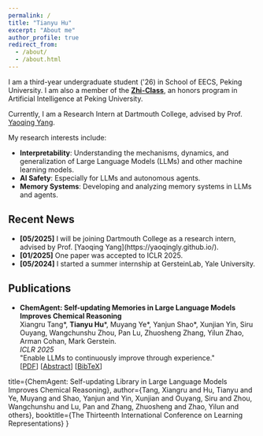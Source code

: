 ```yaml
---
permalink: /
title: "Tianyu Hu"
excerpt: "About me"
author_profile: true
redirect_from: 
  - /about/
  - /about.html
---
```


I am a third-year undergraduate student ('26) in School of EECS, Peking University. I am also a member of the [**Zhi-Class**](https://zhi-class.ai/), an honors program in Artificial Intelligence at Peking University.

Currently, I am a Research Intern at Dartmouth College, advised by Prof. [Yaoqing Yang](https://yaoqingly.github.io/).

My research interests include:
*   **Interpretability**: Understanding the mechanisms, dynamics, and generalization of Large Language Models (LLMs) and other machine learning models.
*   **AI Safety**: Especially for LLMs and autonomous agents.
*   **Memory Systems**: Developing and analyzing memory systems in LLMs and agents.

## Recent News
<ul>
  <li><b>[05/2025]</b> I will be joining Dartmouth College as a research intern, advised by Prof. [Yaoqing Yang](https://yaoqingly.github.io/).</li>
  <li><b>[01/2025]</b> One paper was accepted to ICLR 2025.</li>
  <li><b>[05/2024]</b> I started a summer internship at GersteinLab, Yale University.</li>
</ul>

## Publications
*   **ChemAgent: Self-updating Memories in Large Language Models Improves Chemical Reasoning**<br>
    Xiangru Tang\*, **Tianyu Hu**\*, Muyang Ye\*, Yanjun Shao\*, Xunjian Yin, Siru Ouyang, Wangchunshu Zhou, Pan Lu, Zhuosheng Zhang, Yilun Zhao, Arman Cohan, Mark Gerstein.  
    *ICLR 2025*  
    "Enable LLMs to continuously improve through experience." <br>
    [<a href="https://arxiv.org/abs/2501.06590" target="_blank">PDF</a>]
    [<a href="javascript:void(0);" onclick="toggleBibtex('chemagent_abs')">Abstract</a>]
    [<a href="javascript:void(0);" onclick="toggleBibtex('chemagent_bib')">BibTeX</a>]
    <div id="chemagent_abs" style="display: none; background-color: #f9f9f9; border: 1px solid #ddd; padding: 10px; margin-top: 5px;">
        <strong>Abstract:</strong> Chemical reasoning usually involves complex, multi-step processes that demand precise calculations, where even minor errors can lead to cascading failures. Furthermore, large language models (LLMs) encounter difficulties handling domain-specific formulas, executing reasoning steps accurately, and integrating code effectively when tackling chemical reasoning tasks. To address these challenges, we present ChemAgent, a novel framework designed to improve the performance of LLMs through a dynamic, self-updating library. This library is developed by decomposing chemical tasks into sub-tasks and compiling these sub-tasks into a structured collection that can be referenced for future queries. Then, when presented with a new problem, ChemAgent retrieves and refines pertinent information from the library, which we call memory, facilitating effective task decomposition and the generation of solutions. Our method designs three types of memory and a library-enhanced reasoning component, enabling LLMs to improve over time through experience. Experimental results on four chemical reasoning datasets from SciBench demonstrate that ChemAgent achieves performance gains of up to 46% (GPT-4), significantly outperforming existing methods. Our findings suggest substantial potential for future applications, including tasks such as drug discovery and materials science.
    </div>
    <div id="chemagent_bib" style="display: none; background-color: #f9f9f9; border: 1px solid #ddd; padding: 10px; margin-top: 5px;">
        <pre>@inproceedings{tang2025chemagent,
  title={ChemAgent: Self-updating Library in Large Language Models Improves Chemical Reasoning},
  author={Tang, Xiangru and Hu, Tianyu and Ye, Muyang and Shao, Yanjun and Yin, Xunjian and Ouyang, Siru and Zhou, Wangchunshu and Lu, Pan and Zhang, Zhuosheng and Zhao, Yilun and others},
  booktitle={The Thirteenth International Conference on Learning Representations}
} </pre>
    </div>